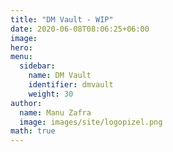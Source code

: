 ```yaml
---
title: "DM Vault - WIP"
date: 2020-06-08T08:06:25+06:00
image: 
hero: 
menu:
  sidebar:
    name: DM Vault
    identifier: dmvault
    weight: 30
author:
  name: Manu Zafra
  image: images/site/logopizel.png
math: true
---
```

